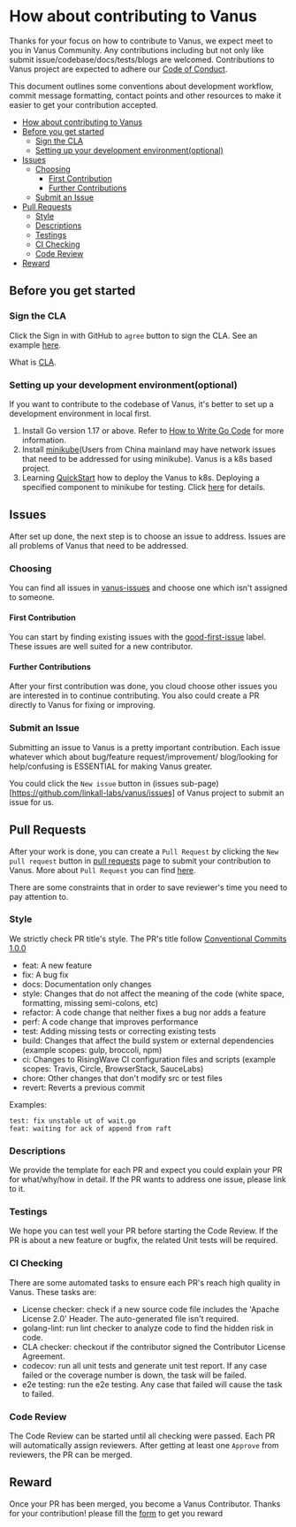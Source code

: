 # How about contributing to Vanus

Thanks for your focus on how to contribute to Vanus, we expect meet to you in Vanus Community. Any contributions including but 
not only like submit issue/codebase/docs/tests/blogs are welcomed. Contributions to Vanus project are expected to adhere our
[Code of Conduct](CODE-OF-CONDUCT.md).

This document outlines some conventions about development workflow, commit message formatting, contact points and other
resources to make it easier to get your contribution accepted.

<!-- TOC -->
- [How about contributing to Vanus](#how-about-contributing-to-vanus)
- [Before you get started](#before-you-get-started)
  - [Sign the CLA](#sign-the-cla)
  - [Setting up your development environment(optional)](#setting-up-your-development-environmentoptional)
- [Issues](#issues)
  - [Choosing](#choosing)
    - [First Contribution](#first-contribution)
    - [Further Contributions](#further-contributions)
  - [Submit an Issue](#submit-an-issue)
- [Pull Requests](#pull-requests)
  - [Style](#style)
  - [Descriptions](#descriptions)
  - [Testings](#testings)
  - [CI Checking](#ci-checking)
  - [Code Review](#code-review)
- [Reward](#reward)
<!-- /TOC -->

## Before you get started

### Sign the CLA
Click the Sign in with GitHub to `agree` button to sign the CLA. See an example [here](#).

What is [CLA](https://en.wikipedia.org/wiki/Contributor_License_Agreement).

### Setting up your development environment(optional)
If you want to contribute to the codebase of Vanus, it's better to set up a development environment in local first.

1. Install Go version 1.17 or above. Refer to [How to Write Go Code](https://go.dev/doc/code) for more information.
2. Install [minikube](#)(Users from China mainland may have network issues that need to be addressed for using minikube). 
Vanus is a k8s based project.
3. Learning [QuickStart](#) how to deploy the Vanus to k8s. Deploying a specified component to minikube for testing. 
Click [here](#) for details.

## Issues
After set up done, the next step is to choose an issue to address. Issues are all problems of Vanus that need to be addressed.

### Choosing
You can find all issues in [vanus-issues](https://github.com/linkall-labs/vanus/issues) and choose one which isn't
assigned to someone.

#### First Contribution
You can start by finding existing issues with the 
[good-first-issue](https://github.com/linkall-labs/vanus/issues?q=is%3Aopen+is%3Aissue+label%3Agood-first-issue) label. 
These issues are well suited for a new contributor.

#### Further Contributions
After your first contribution was done, you cloud choose other issues you are interested in to continue contributing. You also
could create a PR directly to Vanus for fixing or improving.

### Submit an Issue
Submitting an issue to Vanus is a pretty important contribution. Each issue whatever which about bug/feature request/improvement/
blog/looking for help/confusing is ESSENTIAL for making Vanus greater.

You could click the `New issue` button in (issues sub-page)[https://github.com/linkall-labs/vanus/issues] of Vanus project to 
submit an issue for us.

## Pull Requests
After your work is done, you can create a `Pull Request` by clicking the `New pull request` button in
[pull requests](https://github.com/linkall-labs/vanus/pulls) page to submit your contribution to Vanus.
More about `Pull Request` you can find [here](https://docs.github.com/en/pull-requests/collaborating-with-pull-requests).

There are some constraints that in order to save reviewer's time you need to pay attention to.

### Style
We strictly check PR title's style. The PR's title follow [Conventional Commits 1.0.0](https://www.conventionalcommits.org/en/v1.0.0/)

- feat: A new feature
- fix: A bug fix
- docs: Documentation only changes
- style: Changes that do not affect the meaning of the code (white space, formatting, missing semi-colons, etc)
- refactor: A code change that neither fixes a bug nor adds a feature
- perf: A code change that improves performance
- test: Adding missing tests or correcting existing tests
- build: Changes that affect the build system or external dependencies (example scopes: gulp, broccoli, npm)
- ci: Changes to RisingWave CI configuration files and scripts (example scopes: Travis, Circle, BrowserStack, SauceLabs)
- chore: Other changes that don't modify src or test files
- revert: Reverts a previous commit

Examples:

```text
test: fix unstable ut of wait.go 
feat: waiting for ack of append from raft
```

### Descriptions
We provide the template for each PR and expect you could explain your PR for what/why/how in detail. 
If the PR wants to address one issue, please link to it.

### Testings
We hope you can test well your PR before starting the Code Review. If the PR is about a new feature or bugfix, the related
Unit tests will be required.

### CI Checking
There are some automated tasks to ensure each PR's reach high quality in Vanus. These tasks are:
- License checker: check if a new source code file includes the 'Apache License 2.0' Header. The auto-generated file isn't required.
- golang-lint: run lint checker to analyze code to find the hidden risk in code.
- CLA checker: checkout if the contributor signed the Contributor License Agreement.
- codecov: run all unit tests and generate unit test report. If any case failed or the coverage number is down, the task will be failed.
- e2e testing: run the e2e testing. Any case that failed will cause the task to failed.

### Code Review
The Code Review can be started until all checking were passed. Each PR will automatically assign reviewers. After getting 
at least one `Approve` from reviewers, the PR can be merged.

## Reward
Once your PR has been merged, you become a Vanus Contributor. Thanks for your contribution! please fill the [form](#) to get you reward